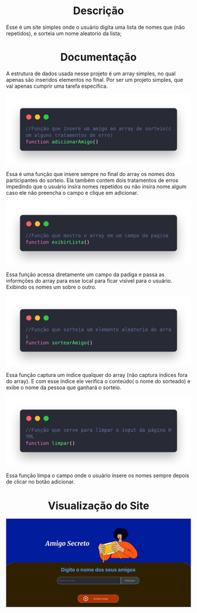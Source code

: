 <h1 align="center">Descrição</h1>

Esse é um site simples onde o usuário digita uma lista de nomes que (não repetidos), e sorteia um nome aleatorio da lista;


<h1 align="center">Documentação</h1>

A estrutura de dados usada nesse projeto é um array simples, no qual apenas são inseridos elementos no final. Por ser um projeto simples, que vai apenas cumprir uma tarefa específica.  

![FunçãoAdicionar](assets/Funçãoadicionar.png)

Essa é uma função que insere sempre no final do array os nomes dos participantes do sorteio. Ela também contem dois tratamentos de erros impedindo que o usuário insira nomes repetidos ou não insira nome algum caso ele não preencha o campo e clique em adicionar. 

![FunçãoAdicionar](assets/FunçãoExibir.png)

Essa função acessa diretamente um campo da padiga e passa as informções do array para esse local para ficar visivel para o usuário. Exibindo os nomes um sobre o outro.

![FunçãoAdicionar](assets/FunçãoSortear.png)

Essa função captura um índice qualquer do array (não captura índices fora do array). E com esse índice ele verifica o conteúdo( o nome do sorteado) e exibe o nome da pessoa que ganhará o sorteio.

![FunçãoAdicionar](assets/FunçãoLimpar.png)

Essa função limpa o campo onde o usuário insere os nomes sempre depois de clicar no botão adicionar.



<h1 align="center">Visualização do Site</h1>

![ImagemDoSite](assets/Imagem%20do%20Site.png)


